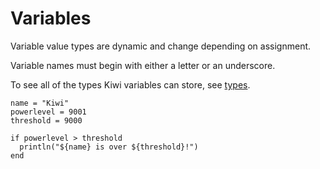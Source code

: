 # Variables

Variable value types are dynamic and change depending on assignment.

Variable names must begin with either a letter or an underscore.

To see all of the types Kiwi variables can store, see [types](types.md).

```kiwi
name = "Kiwi"
powerlevel = 9001
threshold = 9000

if powerlevel > threshold
  println("${name} is over ${threshold}!")
end
```
